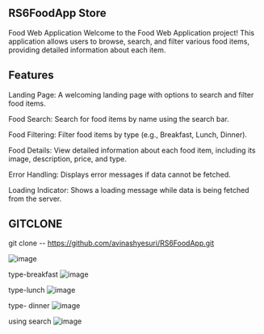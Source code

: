 ## RS6FoodApp Store
Food Web Application
Welcome to the Food Web Application project! This application allows users to browse, search, and filter various food items, providing detailed information about each item.

## Features
Landing Page: A welcoming landing page with options to search and filter food items.

Food Search:
Search for food items by name using the search bar.

Food Filtering:
Filter food items by type (e.g., Breakfast, Lunch, Dinner).

Food Details:
View detailed information about each food item, including its image, description, price, and type.

Error Handling: Displays error messages if data cannot be fetched.

Loading Indicator: Shows a loading message while data is being fetched from the server.

## GITCLONE 
git clone -- https://github.com/avinashyesuri/RS6FoodApp.git

![image](https://github.com/user-attachments/assets/873ab4a2-664b-49ea-8e49-99c56356adeb)

type-breakfast
![image](https://github.com/user-attachments/assets/cc053250-5c4e-4ce4-8cb1-60f64bb3fabb)

type-lunch
![image](https://github.com/user-attachments/assets/302689bc-db22-4e4b-b340-9dd626391350)

type- dinner
![image](https://github.com/user-attachments/assets/62dcba1c-8c93-4ed9-a6f4-d70bd85969fc)

using search
![image](https://github.com/user-attachments/assets/94b438e8-bef7-4453-b2f0-5e0197a05f83)



